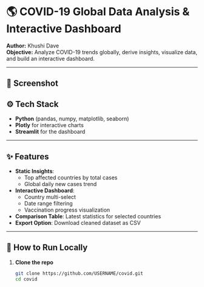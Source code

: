 # 🌎 COVID-19 Global Data Analysis & Interactive Dashboard

**Author:** Khushi Dave  
**Objective:** Analyze COVID-19 trends globally, derive insights, visualize data, and build an interactive dashboard.

---

## 📸 Screenshot


## ⚙️ Tech Stack
- **Python** (pandas, numpy, matplotlib, seaborn)
- **Plotly** for interactive charts
- **Streamlit** for the dashboard

---

## ✨ Features
- **Static Insights**:  
  - Top affected countries by total cases  
  - Global daily new cases trend  
- **Interactive Dashboard**:  
  - Country multi-select  
  - Date range filtering  
  - Vaccination progress visualization  
- **Comparison Table**: Latest statistics for selected countries  
- **Export Option**: Download cleaned dataset as CSV  

---

## 🚀 How to Run Locally

1. **Clone the repo**
   ```bash
   git clone https://github.com/USERNAME/covid.git
   cd covid
